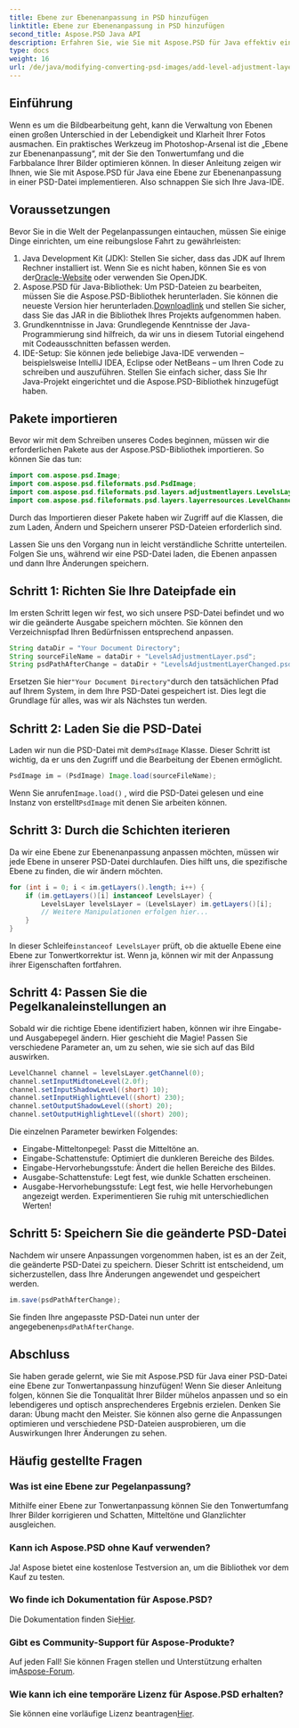```yaml
---
title: Ebene zur Ebenenanpassung in PSD hinzufügen
linktitle: Ebene zur Ebenenanpassung in PSD hinzufügen
second_title: Aspose.PSD Java API
description: Erfahren Sie, wie Sie mit Aspose.PSD für Java effektiv eine Ebene zur Ebenenanpassung in Ihre PSD-Dateien einfügen. Verbessern Sie Ihre Bildbearbeitungsfähigkeiten.
type: docs
weight: 16
url: /de/java/modifying-converting-psd-images/add-level-adjustment-layer-psd/
---
```

## Einführung
Wenn es um die Bildbearbeitung geht, kann die Verwaltung von Ebenen einen großen Unterschied in der Lebendigkeit und Klarheit Ihrer Fotos ausmachen. Ein praktisches Werkzeug im Photoshop-Arsenal ist die „Ebene zur Ebenenanpassung“, mit der Sie den Tonwertumfang und die Farbbalance Ihrer Bilder optimieren können. In dieser Anleitung zeigen wir Ihnen, wie Sie mit Aspose.PSD für Java eine Ebene zur Ebenenanpassung in einer PSD-Datei implementieren. Also schnappen Sie sich Ihre Java-IDE.
## Voraussetzungen
Bevor Sie in die Welt der Pegelanpassungen eintauchen, müssen Sie einige Dinge einrichten, um eine reibungslose Fahrt zu gewährleisten:
1.  Java Development Kit (JDK): Stellen Sie sicher, dass das JDK auf Ihrem Rechner installiert ist. Wenn Sie es nicht haben, können Sie es von der[Oracle-Website](https://www.oracle.com/java/technologies/javase-jdk11-downloads.html) oder verwenden Sie OpenJDK.
2.  Aspose.PSD für Java-Bibliothek: Um PSD-Dateien zu bearbeiten, müssen Sie die Aspose.PSD-Bibliothek herunterladen. Sie können die neueste Version hier herunterladen.[Downloadlink](https://releases.aspose.com/psd/java/) und stellen Sie sicher, dass Sie das JAR in die Bibliothek Ihres Projekts aufgenommen haben.
3. Grundkenntnisse in Java: Grundlegende Kenntnisse der Java-Programmierung sind hilfreich, da wir uns in diesem Tutorial eingehend mit Codeausschnitten befassen werden.
4. IDE-Setup: Sie können jede beliebige Java-IDE verwenden – beispielsweise IntelliJ IDEA, Eclipse oder NetBeans – um Ihren Code zu schreiben und auszuführen. Stellen Sie einfach sicher, dass Sie Ihr Java-Projekt eingerichtet und die Aspose.PSD-Bibliothek hinzugefügt haben.

## Pakete importieren
Bevor wir mit dem Schreiben unseres Codes beginnen, müssen wir die erforderlichen Pakete aus der Aspose.PSD-Bibliothek importieren. So können Sie das tun:
```java
import com.aspose.psd.Image;
import com.aspose.psd.fileformats.psd.PsdImage;
import com.aspose.psd.fileformats.psd.layers.adjustmentlayers.LevelsLayer;
import com.aspose.psd.fileformats.psd.layers.layerresources.LevelChannel;
```
Durch das Importieren dieser Pakete haben wir Zugriff auf die Klassen, die zum Laden, Ändern und Speichern unserer PSD-Dateien erforderlich sind.

Lassen Sie uns den Vorgang nun in leicht verständliche Schritte unterteilen. Folgen Sie uns, während wir eine PSD-Datei laden, die Ebenen anpassen und dann Ihre Änderungen speichern. 
## Schritt 1: Richten Sie Ihre Dateipfade ein
Im ersten Schritt legen wir fest, wo sich unsere PSD-Datei befindet und wo wir die geänderte Ausgabe speichern möchten. Sie können den Verzeichnispfad Ihren Bedürfnissen entsprechend anpassen.
```java
String dataDir = "Your Document Directory";
String sourceFileName = dataDir + "LevelsAdjustmentLayer.psd";
String psdPathAfterChange = dataDir + "LevelsAdjustmentLayerChanged.psd";
```
 Ersetzen Sie hier`"Your Document Directory"`durch den tatsächlichen Pfad auf Ihrem System, in dem Ihre PSD-Datei gespeichert ist. Dies legt die Grundlage für alles, was wir als Nächstes tun werden.
## Schritt 2: Laden Sie die PSD-Datei
 Laden wir nun die PSD-Datei mit dem`PsdImage` Klasse. Dieser Schritt ist wichtig, da er uns den Zugriff und die Bearbeitung der Ebenen ermöglicht.
```java
PsdImage im = (PsdImage) Image.load(sourceFileName);
```
 Wenn Sie anrufen`Image.load()` , wird die PSD-Datei gelesen und eine Instanz von erstellt`PsdImage` mit denen Sie arbeiten können.
## Schritt 3: Durch die Schichten iterieren
Da wir eine Ebene zur Ebenenanpassung anpassen möchten, müssen wir jede Ebene in unserer PSD-Datei durchlaufen. Dies hilft uns, die spezifische Ebene zu finden, die wir ändern möchten.
```java
for (int i = 0; i < im.getLayers().length; i++) {
    if (im.getLayers()[i] instanceof LevelsLayer) {
        LevelsLayer levelsLayer = (LevelsLayer) im.getLayers()[i];
        // Weitere Manipulationen erfolgen hier...
    }
}
```
 In dieser Schleife`instanceof LevelsLayer` prüft, ob die aktuelle Ebene eine Ebene zur Tonwertkorrektur ist. Wenn ja, können wir mit der Anpassung ihrer Eigenschaften fortfahren.
## Schritt 4: Passen Sie die Pegelkanaleinstellungen an
Sobald wir die richtige Ebene identifiziert haben, können wir ihre Eingabe- und Ausgabepegel ändern. Hier geschieht die Magie! Passen Sie verschiedene Parameter an, um zu sehen, wie sie sich auf das Bild auswirken.
```java
LevelChannel channel = levelsLayer.getChannel(0);
channel.setInputMidtoneLevel(2.0f);
channel.setInputShadowLevel((short) 10);
channel.setInputHighlightLevel((short) 230);
channel.setOutputShadowLevel((short) 20);
channel.setOutputHighlightLevel((short) 200);
```
Die einzelnen Parameter bewirken Folgendes:
- Eingabe-Mitteltonpegel: Passt die Mitteltöne an.
- Eingabe-Schattenstufe: Optimiert die dunkleren Bereiche des Bildes.
- Eingabe-Hervorhebungsstufe: Ändert die hellen Bereiche des Bildes.
- Ausgabe-Schattenstufe: Legt fest, wie dunkle Schatten erscheinen.
- Ausgabe-Hervorhebungsstufe: Legt fest, wie helle Hervorhebungen angezeigt werden.
Experimentieren Sie ruhig mit unterschiedlichen Werten!
## Schritt 5: Speichern Sie die geänderte PSD-Datei
Nachdem wir unsere Anpassungen vorgenommen haben, ist es an der Zeit, die geänderte PSD-Datei zu speichern. Dieser Schritt ist entscheidend, um sicherzustellen, dass Ihre Änderungen angewendet und gespeichert werden.
```java
im.save(psdPathAfterChange);
```
 Sie finden Ihre angepasste PSD-Datei nun unter der angegebenen`psdPathAfterChange`. 
## Abschluss
Sie haben gerade gelernt, wie Sie mit Aspose.PSD für Java einer PSD-Datei eine Ebene zur Tonwertanpassung hinzufügen! Wenn Sie dieser Anleitung folgen, können Sie die Tonqualität Ihrer Bilder mühelos anpassen und so ein lebendigeres und optisch ansprechenderes Ergebnis erzielen. Denken Sie daran: Übung macht den Meister. Sie können also gerne die Anpassungen optimieren und verschiedene PSD-Dateien ausprobieren, um die Auswirkungen Ihrer Änderungen zu sehen.
## Häufig gestellte Fragen
### Was ist eine Ebene zur Pegelanpassung?
Mithilfe einer Ebene zur Tonwertanpassung können Sie den Tonwertumfang Ihrer Bilder korrigieren und Schatten, Mitteltöne und Glanzlichter ausgleichen.
### Kann ich Aspose.PSD ohne Kauf verwenden?
Ja! Aspose bietet eine kostenlose Testversion an, um die Bibliothek vor dem Kauf zu testen.
### Wo finde ich Dokumentation für Aspose.PSD?
 Die Dokumentation finden Sie[Hier](https://reference.aspose.com/psd/java/).
### Gibt es Community-Support für Aspose-Produkte?
 Auf jeden Fall! Sie können Fragen stellen und Unterstützung erhalten im[Aspose-Forum](https://forum.aspose.com/c/psd/34).
### Wie kann ich eine temporäre Lizenz für Aspose.PSD erhalten?
 Sie können eine vorläufige Lizenz beantragen[Hier](https://purchase.aspose.com/temporary-license/).